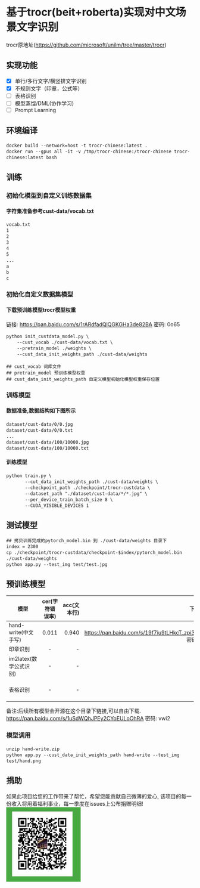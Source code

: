 # 基于trocr(beit+roberta)实现对中文场景文字识别
trocr原地址(https://github.com/microsoft/unilm/tree/master/trocr)
## 实现功能
- [x]  单行/多行文字/横竖排文字识别
- [x]  不规则文字（印章，公式等）
- [ ]  表格识别
- [ ]  模型蒸馏/DML(协作学习)
- [ ]  Prompt Learning
## 环境编译
```
docker build --network=host -t trocr-chinese:latest .
docker run --gpus all -it -v /tmp/trocr-chinese:/trocr-chinese trocr-chinese:latest bash

```
## 训练
### 初始化模型到自定义训练数据集
#### 字符集准备参考cust-data/vocab.txt
```
vocab.txt
1
2
3
4
5
...
a
b
c
```
### 初始化自定义数据集模型
#### 下载预训练模型trocr模型权重
链接: https://pan.baidu.com/s/1rARdfadQlQGKGHa3de82BA  密码: 0o65
```
python init_custdata_model.py \   
    --cust_vocab ./cust-data/vocab.txt \  
    --pretrain_model ./weights \
    --cust_data_init_weights_path ./cust-data/weights
    
## cust_vocab 词库文件   
## pretrain_model 预训练模型权重   
## cust_data_init_weights_path 自定义模型初始化模型权重保存位置   

```

### 训练模型
#### 数据准备,数据结构如下图所示
```
dataset/cust-data/0/0.jpg
dataset/cust-data/0/0.txt
...
dataset/cust-data/100/10000.jpg
dataset/cust-data/100/10000.txt
```

#### 训练模型
```
python train.py \
       --cut_data_init_weights_path ./cust-data/weights \
       --checkpoint_path ./checkpoint/trocr-custdata \
       --dataset_path "./dataset/cust-data/*/*.jpg" \
       --per_device_train_batch_size 8 \
       --CUDA_VISIBLE_DEVICES 1
```

## 测试模型
```
## 拷贝训练完成的pytorch_model.bin 到 ./cust-data/weights 目录下
index = 2300
cp ./checkpoint/trocr-custdata/checkpoint-$index/pytorch_model.bin ./cust-data/weights
python app.py --test_img test/test.jpg
```

## 预训练模型
| 模型        | cer(字符错误率)           | acc(文本行)  | 下载地址  |训练数据来源 |训练耗时(GPU:3090) | 
| ------------- |:-------------:| -----:|-----:|-----:|-----:|
| hand-write(中文手写)      |0.011 | 0.940 |链接: https://pan.baidu.com/s/19f7iu9tLHkcT_zpi3UfqLQ  密码: punl |https://aistudio.baidu.com/aistudio/datasetdetail/102884/0 |8.5h|
| 印章识别      |- | - |- |- |
| im2latex(数学公式识别)      |- | - |- |https://zenodo.org/record/56198#.YkniL25Bx_S |
| 表格识别      |- | - |- |链接：https://pan.baidu.com/s/1V0NT2XmQDDb0mHQlw7V7_w 提取码：oo4a |

备注:后续所有模型会开源在这个目录下链接,可以自由下载. https://pan.baidu.com/s/1uSdWQhJPEy2CYoEULoOhRA  密码: vwi2
### 模型调用 
```
unzip hand-write.zip 
python app.py --cust_data_init_weights_path hand-write --test_img test/hand.png
```
## 捐助
如果此项目给您的工作带来了帮忙，希望您能贡献自己微薄的爱心,
该项目的每一份收入将用着福利事业，每一季度在issues上公布捐赠明细!   
![image](img/chat.jpg)

